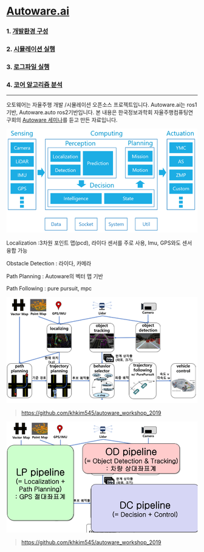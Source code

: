 # [Autoware.ai](https://gitlab.com/autowarefoundation/autoware.ai/autoware) 




### 1. [개발환경 구성](chapter_1/README.md)
### 2. [시뮬레이션 실행](chapter_2/README.md)
### 3. [로그파일 실행](chapter_3/README.md)
### 4. [코어 알고리즘 분석](chapter_4/README.md)
---

오토웨어는 자율주행 개발 /시뮬레이션 오픈소스 프로젝트입니다. Autoware.ai는 ros1기반, Autoware.auto ros2기반입니다. 본 내용은 한국정보과학회 자율주행컴퓨팅연구회의 [Autoware 세미나](https://css.or.kr/adc2019/)를 듣고 만든 자료입니다.


![](img/a.png)

Localization :3차원 포인트 맵(pcd), 라이다 센서를 주로 사용, Imu, GPS와도 센서 융합 가능

Obstacle Detection : 라이다, 카메라

Path Planning : Autoware의 벡터 맵 기반

Path Following : pure pursuit, mpc

![](img/b.png)
> https://github.com/khkim545/autoware_workshop_2019

![](img/c.png)
> https://github.com/khkim545/autoware_workshop_2019






